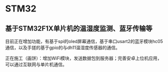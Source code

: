 # STM32
基于STM32F1X单片机的温湿度监测、蓝牙传输等
---
目前正在增加功能，有基于spi的oled屏幕通信，基于串口usart2的蓝牙模块hc05通信，以及手搓的基于gpio的与dh11温湿度传感器的通信。

正在施工（画饼）：增加WiFi模块，发送数据包到服务器；完善安卓上位机应用，可以通过互联网与单片机通信。
